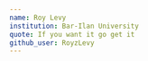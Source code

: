 ```yaml
---
name: Roy Levy
institution: Bar-Ilan University
quote: If you want it go get it
github_user: RoyzLevy
---
```


